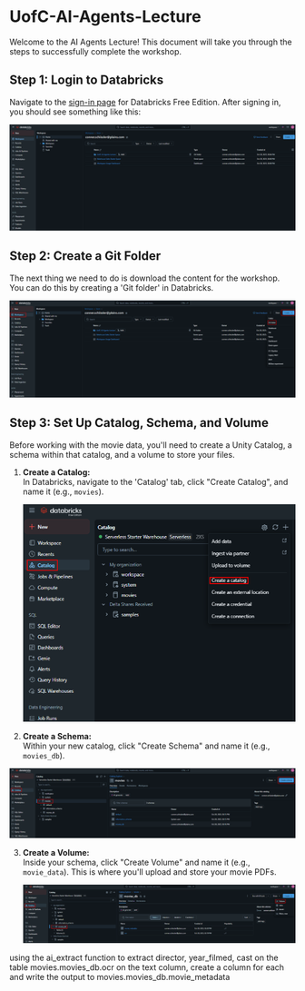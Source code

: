 # UofC-AI-Agents-Lecture

Welcome to the AI Agents Lecture! This document will take you through the steps to successfully complete the workshop.

## Step 1: Login to Databricks

Navigate to the [sign-in page](https://docs.databricks.com/aws/en/getting-started/free-edition#sign-up-for-databricks-free-edition) for Databricks Free Edition. After signing in, you should see something like this:

![Databricks Homepage](assets/databricks_free_edition_home_page.png)

## Step 2: Create a Git Folder

The next thing we need to do is download the content for the workshop. You can do this by creating a 'Git folder' in Databricks.

![Create Git Folder](assets/create_git_folder.png)

## Step 3: Set Up Catalog, Schema, and Volume

Before working with the movie data, you'll need to create a Unity Catalog, a schema within that catalog, and a volume to store your files.

1. **Create a Catalog:**  
   In Databricks, navigate to the 'Catalog' tab, click "Create Catalog", and name it (e.g., `movies`).

   ![Create Catalog](assets/create_catalog.png)

2. **Create a Schema:**  
   Within your new catalog, click "Create Schema" and name it (e.g., `movies_db`).

  ![Create Schema](assets/create_schema.png)

3. **Create a Volume:**  
   Inside your schema, click "Create Volume" and name it (e.g., `movie_data`). This is where you'll upload and store your movie PDFs.

   ![Create Volume](assets/create_volume.png)



using the ai_extract function to extract director, year_filmed, cast on the table movies.movies_db.ocr on the text column, create a column for each and write the output to movies.movies_db.movie_metadata